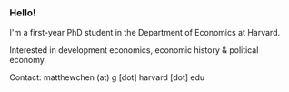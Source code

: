 ### Hello!

I'm a first-year PhD student in the Department of Economics at Harvard.

Interested in development economics, economic history & political economy.

Contact: matthewchen (at) g [dot] harvard [dot] edu 
